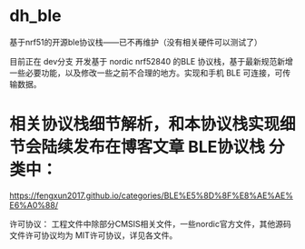 # dh_ble
基于nrf51的开源ble协议栈——已不再维护（没有相关硬件可以测试了）

目前正在 dev分支 开发基于 nordic nrf52840 的BLE 协议栈，基于最新规范新增一些必要功能，以及修改一些之前不合理的地方。实现和手机 BLE 可连接，可传输数据。

# 相关协议栈细节解析，和本协议栈实现细节会陆续发布在博客文章 BLE协议栈 分类中：
https://fengxun2017.github.io/categories/BLE%E5%8D%8F%E8%AE%AE%E6%A0%88/

许可协议：
工程文件中除部分CMSIS相关文件，一些nordic官方文件，其他源码文件许可协议均为 MIT许可协议，详见各文件。
